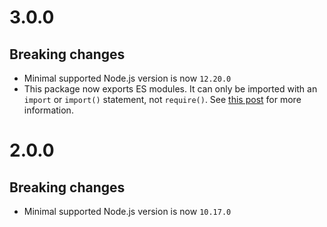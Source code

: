 # 3.0.0

## Breaking changes

- Minimal supported Node.js version is now `12.20.0`
- This package now exports ES modules. It can only be imported with an `import`
  or `import()` statement, not `require()`. See
  [this post](https://gist.github.com/sindresorhus/a39789f98801d908bbc7ff3ecc99d99c)
  for more information.

# 2.0.0

## Breaking changes

- Minimal supported Node.js version is now `10.17.0`
